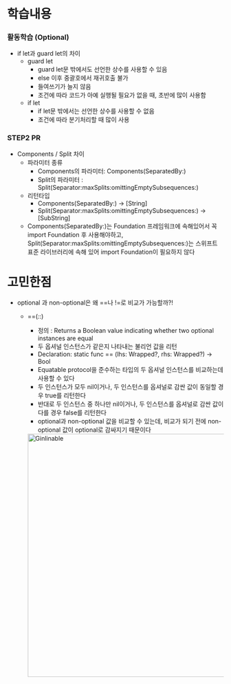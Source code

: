 
# 학습내용
### 활동학습 (Optional)

- if let과 guard let의 차이
    - guard let 
        - guard let문 밖에서도 선언한 상수를 사용할 수 있음
        - else 이후 중괄호에서 재귀호출 불가
        - 들여쓰기가 늘지 않음
        - 조건에 따라 코드가 아예 실행될 필요가 없을 때, 초반에 많이 사용함
    - if let
        - if let문 밖에서는 선언한 상수를 사용할 수 없음
        - 조건에 따라 분기처리할 때 많이 사용

### STEP2 PR

- Components / Split 차이
    - 파라미터 종류
        - Components의 파라미터: Components(SeparatedBy:)
        - Split의 파라미터 : Split(Separator:maxSplits:omittingEmptySubsequences:)
    - 리턴타입
        - Components(SeparatedBy:) -> [String]
        - Split(Separator:maxSplits:omittingEmptySubsequences:) -> [SubString]
    - Components(SeparatedBy:)는 Foundation 프레임워크에 속해있어서 꼭 import Foundation 후 사용해야하고, Split(Separator:maxSplits:omittingEmptySubsequences:)는 스위프트 표준 라이브러리에 속해 있어 import Foundation이 필요하지 않다

# 고민한점

- optional 과 non-optional은 왜 ==나 !=로 비교가 가능할까?!
    - ==(_:_:)
        - 정의 : Returns a Boolean value indicating whether two optional instances are equal
        - 두 옵셔널 인스턴스가 같은지 나타내는 불리언 값을 리턴
        - Declaration: static func == (lhs: Wrapped?, rhs: Wrapped?) -> Bool
        - Equatable protocol을 준수하는 타입의 두 옵셔널 인스턴스를 비교하는데 사용할 수 있다
        - 두 인스턴스가 모두 nil이거나, 두 인스턴스를 옵셔널로 감싼 값이 동일할 경우 true를 리턴한다
        - 반대로 두 인스턴스 중 하나만 nil이거나, 두 인스턴스를 옵셔널로 감싼 값이 다를 경우 false를 리턴한다
        - optional과 non-optional 값을 비교할 수 있는데, 비교가 되기 전에 non-optional 값이 optional로 감싸지기 때문이다
        
        <img width="566" alt="Ginlinable" src="https://user-images.githubusercontent.com/91310259/153740215-5aa20e5b-5d92-4177-bf4e-776325f21b5b.png">
